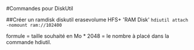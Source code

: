 #Commandes pour DiskUtil

##Créer un ramdisk
diskutil erasevolume HFS+ 'RAM Disk' `hdiutil attach -nomount ram://102400`

formule = taille souhaité en Mo * 2048 = le nombre à placé dans la commande hdiutil.
